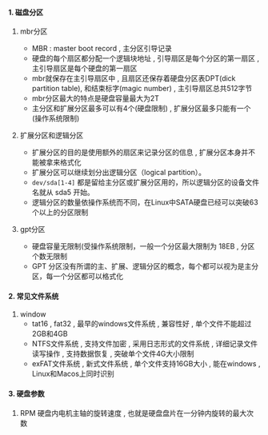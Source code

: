 #### 1. 磁盘分区
 1. mbr分区
	- MBR : master boot record , 主分区引导记录
	- 硬盘的每个扇区都分配一个逻辑块地址 , 引导扇区是每个分区的第一扇区 , 主引导扇区是每个硬盘的第一扇区
	- mbr就保存在主引导扇区中 , 且扇区还保存着硬盘分区表DPT(dick partition table), 和结束标字(magic number) , 主引导扇区总共512字节
	- mbr分区最大的特点是硬盘容量最大为2T
	- 主分区和扩展分区最多可以有4个(硬盘限制) , 扩展分区最多只能有一个 (操作系统限制)

2. 扩展分区和逻辑分区
	- 扩展分区的目的是使用额外的扇区来记录分区的信息 , 扩展分区本身并不能被拿来格式化
	- 扩展分区可以继续划分出逻辑分区（logical partition）。
	- `dev/sda[1-4]` 都是留给主分区或扩展分区用的，所以逻辑分区的设备文件名就从 sda5 开始。
	- 逻辑分区的数量依操作系统而不同，在Linux中SATA硬盘已经可以突破63个以上的分区限制
 
 3. gpt分区
	 - 硬盘容量无限制(受操作系统限制，一般一个分区最大限制为 18EB , 分区个数无限制
	 - GPT 分区没有所谓的主、扩展、逻辑分区的概念，每个都可以视为是主分区，每一个分区都可以格式化

#### 2. 常见文件系统
1. window
	- tat16 , fat32 , 最早的windows文件系统 , 兼容性好 , 单个文件不能超过2GB和4GB 
	- NTFS文件系统 , 支持文件加密 , 采用日志形式的文件系统 , 详细记录文件读写操作 , 支持数据恢复 , 突破单个文件4G大小限制
	- exFAT文件系统 , 新式文件系统 , 单个文件支持16GB大小 , 能在windows , Linux和Macos上同时识别

#### 3. 硬盘参数
1. RPM 硬盘内电机主轴的旋转速度 , 也就是硬盘盘片在一分钟内旋转的最大次数   